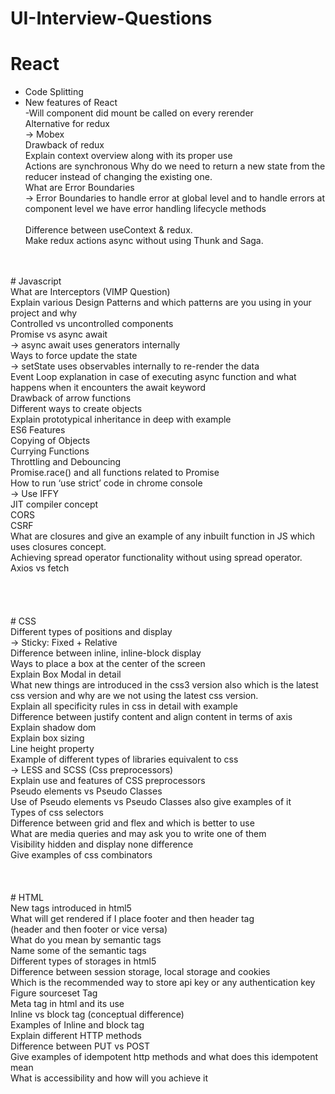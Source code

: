 # UI-Interview-Questions<br/>

# React<br/>
- Code Splitting<br/>
- New features of React<br/>
-Will component did mount  be called on every rerender<br/>
Alternative for redux<br/>
-> Mobex<br/>
Drawback of redux<br/>
Explain context overview along with its proper use<br/>
Actions are synchronous
Why do we need to return a new state from the reducer instead of changing the existing one.<br/>
What are Error Boundaries<br/>
-> Error Boundaries to handle error at global level and to handle errors at component level we have error handling lifecycle methods<br/><br/>
 Difference between useContext & redux.<br/>
 Make redux actions async without using Thunk and Saga.<br/>
<br/>
<br/>
# Javascript<br/>
What are Interceptors (VIMP Question)<br/>
Explain various Design Patterns and which patterns are you using in your project and why<br/>
Controlled vs uncontrolled components<br/>
Promise vs async await<br/>
-> async await uses generators internally<br/>
Ways to force update the state<br/>
-> setState uses observables internally to re-render the data<br/>
Event Loop explanation in case of executing async function and what happens when it encounters the await keyword<br/>
Drawback of arrow functions<br/>
Different ways to create objects<br/>
Explain prototypical inheritance in deep with example<br/>
ES6 Features<br/>
Copying of Objects<br/>
Currying Functions<br/>
Throttling and Debouncing<br/>
Promise.race() and all functions related to Promise<br/>
How to run ‘use strict’ code in chrome console<br/>
-> Use IFFY<br/>
JIT compiler concept<br/>
CORS<br/>
CSRF<br/>
 What are closures and give an example of any inbuilt function in JS which uses closures concept.<br/>
 Achieving spread operator functionality without using spread operator.<br/>
 Axios vs fetch<br/>
<br/>
<br/>
<br/>
<br/>
# CSS<br/>
Different types of positions and display<br/>
-> Sticky: Fixed + Relative<br/>
Difference between inline, inline-block display<br/>
Ways to place a box at the center of the screen<br/>
Explain Box Modal in detail<br/>
What new things are introduced in the css3 version also which is the latest css version and why are we not using the latest css version.<br/>
Explain all specificity rules in css in detail with example<br/>
Difference between justify content and align content in terms of axis<br/>
Explain shadow dom<br/>
Explain box sizing<br/>
Line height property<br/>
Example of different types of libraries equivalent to css<br/>
-> LESS and SCSS (Css preprocessors)<br/>
Explain use and features of CSS preprocessors<br/>
Pseudo elements vs Pseudo Classes<br/>
Use of Pseudo elements vs Pseudo Classes also give examples of it<br/>
Types of css selectors<br/>
Difference between grid and flex and which is better to use<br/>
What are media queries and may ask you to write one of them<br/>
Visibility hidden and display none difference<br/>
Give examples of css combinators<br/>
<br/>
<br/>
<br/>
# HTML<br/>
New tags introduced in html5<br/>
What will get rendered if I place footer and then header tag<br/>
(header and then footer or vice versa)<br/>
What do you mean by semantic tags<br/>
Name some of the semantic tags<br/>
Different types of storages in html5<br/>
Difference between session storage, local storage and cookies<br/>
Which is the recommended way to store api key or any authentication key<br/>
Figure sourceset Tag<br/>
Meta tag in html and its use<br/>
Inline vs block tag (conceptual difference)<br/>
Examples of Inline and block tag<br/>
Explain different HTTP methods<br/>
Difference between PUT vs POST<br/>
Give examples of idempotent http methods and what does this idempotent mean<br/>
What is accessibility and how will you achieve it<br/>
